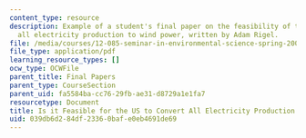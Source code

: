 ```yaml
---
content_type: resource
description: Example of a student's final paper on the feasibility of the U.S. converting
  all electricity production to wind power, written by Adam Rigel.
file: /media/courses/12-085-seminar-in-environmental-science-spring-2008/039db6d284df23360bafe0eb4691de69_rigel.pdf
file_type: application/pdf
learning_resource_types: []
ocw_type: OCWFile
parent_title: Final Papers
parent_type: CourseSection
parent_uid: fa5584ba-cc76-29fb-ae31-d8729a1e1fa7
resourcetype: Document
title: Is it Feasible for the US to Convert All Electricity Production to Wind Power?
uid: 039db6d2-84df-2336-0baf-e0eb4691de69
---
```

